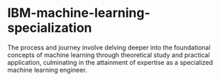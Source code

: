 # IBM-machine-learning-specialization
The process and journey involve delving deeper into the foundational concepts of machine learning through theoretical study and practical application, culminating in the attainment of expertise as a specialized machine learning engineer.
